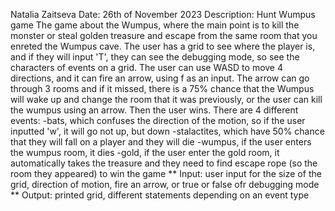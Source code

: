 Natalia Zaitseva 
Date: 26th of November 2023
Description: Hunt Wumpus game
The game about the Wumpus, where the main point is to
kill the monster or steal golden treasure and escape from the same 
room that you enreted the Wumpus cave. The user has a grid to see
where the player is, and if they will input 'T', they can see the 
debugging mode, so see the characters of events on a grid. The user
can use WASD to move 4 directions, and it can fire an arrow, using 
f as an input. The arrow can go through 3 rooms and if it missed,
there is a 75% chance that the Wumpus will wake up and change the room
that it was previously, or the user can kill the wumpus using an arrow.
Then the user wins. There are 4 different events: 
-bats, which confuses the direction of the motion, so if the user 
inputted 'w', it will go not up, but down
-stalactites, which have 50% chance that they will fall on a player
and they will die
-wumpus, if the user enters the wumpus room, it dies
-gold, if the user enter the gold room, it automatically takes
the treasure and they need to find escape rope (so the room they appeared)
to win the game 
** Input: user input for the size of the grid, direction of motion,
fire an arrow, or true or false ofr debugging mode
** Output: printed grid, different statements depending on an event
type
